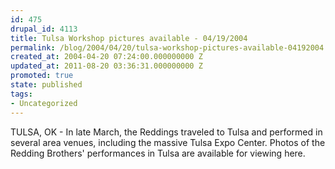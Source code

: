 ```yaml
---
id: 475
drupal_id: 4113
title: Tulsa Workshop pictures available - 04/19/2004
permalink: /blog/2004/04/20/tulsa-workshop-pictures-available-04192004
created_at: 2004-04-20 07:24:00.000000000 Z
updated_at: 2011-08-20 03:36:31.000000000 Z
promoted: true
state: published
tags:
- Uncategorized
---
```

TULSA, OK - In late March, the Reddings traveled to Tulsa and performed in several area venues, including the massive Tulsa Expo Center. Photos of the Redding Brothers' performances in Tulsa are available for viewing here.
